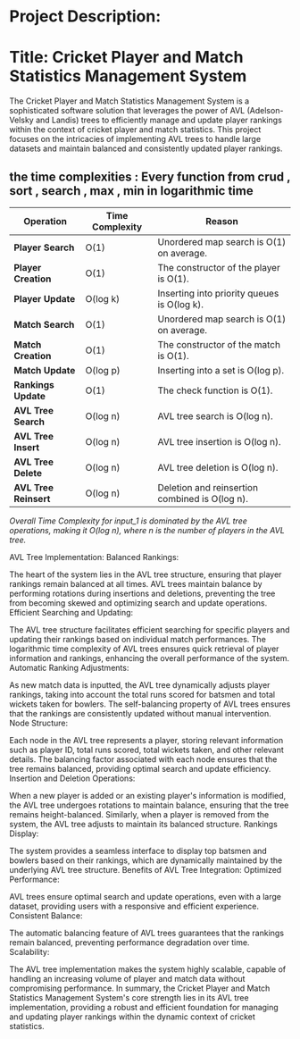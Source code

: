
# Project Description:
# Title: Cricket Player and Match Statistics Management System

The Cricket Player and Match Statistics Management System is a sophisticated software solution that leverages the power of AVL (Adelson-Velsky and Landis) trees to efficiently manage and update player rankings within the context of cricket player and match statistics. This project focuses on the intricacies of implementing AVL trees to handle large datasets and maintain balanced and consistently updated player rankings.

## the time complexities :  Every function from crud , sort , search , max , min in logarithmic time 

| **Operation**        | **Time Complexity** | **Reason**                                               |
|----------------------|----------------------|----------------------------------------------------------|
| **Player Search**    | O(1)                 | Unordered map search is O(1) on average.                |
| **Player Creation**  | O(1)                 | The constructor of the player is O(1).                  |
| **Player Update**    | O(log k)             | Inserting into priority queues is O(log k).             |
| **Match Search**     | O(1)                 | Unordered map search is O(1) on average.                |
| **Match Creation**   | O(1)                 | The constructor of the match is O(1).                   |
| **Match Update**     | O(log p)             | Inserting into a set is O(log p).                        |
| **Rankings Update**  | O(1)                 | The check function is O(1).                             |
| **AVL Tree Search**  | O(log n)             | AVL tree search is O(log n).                            |
| **AVL Tree Insert**  | O(log n)             | AVL tree insertion is O(log n).                         |
| **AVL Tree Delete**  | O(log n)             | AVL tree deletion is O(log n).                          |
| **AVL Tree Reinsert**| O(log n)             | Deletion and reinsertion combined is O(log n).          |

*Overall Time Complexity for input_1 is dominated by the AVL tree operations, making it O(log n), where n is the number of players in the AVL tree.*




AVL Tree Implementation:
Balanced Rankings:

The heart of the system lies in the AVL tree structure, ensuring that player rankings remain balanced at all times.
AVL trees maintain balance by performing rotations during insertions and deletions, preventing the tree from becoming skewed and optimizing search and update operations.
Efficient Searching and Updating:

The AVL tree structure facilitates efficient searching for specific players and updating their rankings based on individual match performances.
The logarithmic time complexity of AVL trees ensures quick retrieval of player information and rankings, enhancing the overall performance of the system.
Automatic Ranking Adjustments:

As new match data is inputted, the AVL tree dynamically adjusts player rankings, taking into account the total runs scored for batsmen and total wickets taken for bowlers.
The self-balancing property of AVL trees ensures that the rankings are consistently updated without manual intervention.
Node Structure:

Each node in the AVL tree represents a player, storing relevant information such as player ID, total runs scored, total wickets taken, and other relevant details.
The balancing factor associated with each node ensures that the tree remains balanced, providing optimal search and update efficiency.
Insertion and Deletion Operations:

When a new player is added or an existing player's information is modified, the AVL tree undergoes rotations to maintain balance, ensuring that the tree remains height-balanced.
Similarly, when a player is removed from the system, the AVL tree adjusts to maintain its balanced structure.
Rankings Display:

The system provides a seamless interface to display top batsmen and bowlers based on their rankings, which are dynamically maintained by the underlying AVL tree structure.
Benefits of AVL Tree Integration:
Optimized Performance:

AVL trees ensure optimal search and update operations, even with a large dataset, providing users with a responsive and efficient experience.
Consistent Balance:

The automatic balancing feature of AVL trees guarantees that the rankings remain balanced, preventing performance degradation over time.
Scalability:

The AVL tree implementation makes the system highly scalable, capable of handling an increasing volume of player and match data without compromising performance.
In summary, the Cricket Player and Match Statistics Management System's core strength lies in its AVL tree implementation, providing a robust and efficient foundation for managing and updating player rankings within the dynamic context of cricket statistics.




